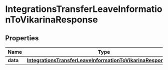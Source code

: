 

# IntegrationsTransferLeaveInformationToVikarinaResponse


## Properties

| Name | Type | Description | Notes |
|------------ | ------------- | ------------- | -------------|
|**data** | [**IntegrationsTransferLeaveInformationToVikarinaResponseData**](IntegrationsTransferLeaveInformationToVikarinaResponseData.md) |  |  [optional] |



